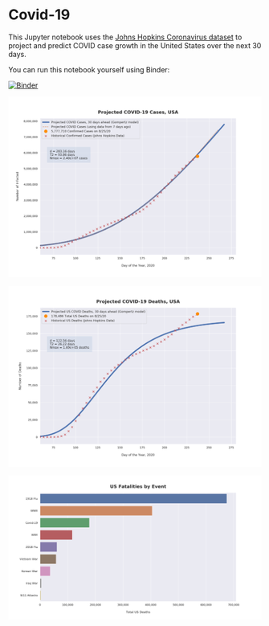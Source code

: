 # Covid-19

This Jupyter notebook uses the [Johns Hopkins Coronavirus dataset](https://github.com/CSSEGISandData/COVID-19/blob/master/README.md) to project and predict COVID case growth in the United States over the next 30 days.

You can run this notebook yourself using Binder:

[![Binder](https://mybinder.org/badge_logo.svg)](https://mybinder.org/v2/gh/bws428/covid-19/master?filepath=covid-projections.nbconvert.ipynb)

![Projected Cases plot](https://raw.githubusercontent.com/bws428/covid-19/master/charts/covid-8.25.20.png)

![Projected Deaths plot](https://raw.githubusercontent.com/bws428/covid-19/master/charts/covid-deaths-8.25.20.png)

![Casualties plot](https://raw.githubusercontent.com/bws428/covid-19/master/charts/casualties.png)

